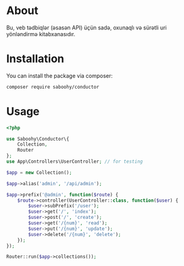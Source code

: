 # About

Bu, veb tədbiqlər (əsasən API) üçün sadə, oxunaqlı və sürətli uri yönləndirmə kitabxanasıdır.

# Installation

You can install the package via composer:

```bash
composer require saboohy/conductor
```

# Usage

```php
<?php

use Saboohy\Conductor\{
    Collection,
    Router
};
use App\Controllers\UserController; // for testing

$app = new Collection();

$app->alias('admin', '/api/admin');

$app->prefix('@admin', function($route) {
    $route->controller(UserController::class, function($user) {
        $user->subPrefix('/user');
        $user->get('/', 'index');
        $user->post('/', 'create');
        $user->get('/{num}', 'read');
        $user->put('/{num}', 'update');
        $user->delete('/{num}', 'delete');
    });
});

Router::run($app->collections());
```
